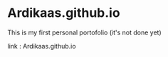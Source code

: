 # Ardikaas.github.io
This is my first personal portofolio (it's not done yet)

link :
Ardikaas.github.io
